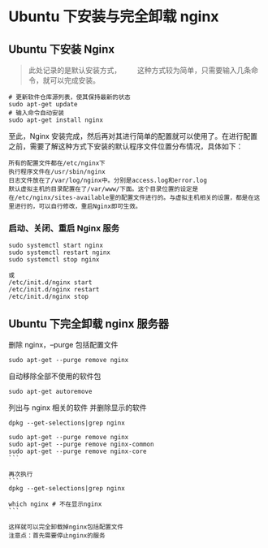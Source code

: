 # Ubuntu 下安装与完全卸载 nginx

## Ubuntu 下安装 Nginx

> 此处记录的是默认安装方式，   这种方式较为简单，只需要输入几条命令，就可以完成安装。

```
# 更新软件仓库源列表，使其保持最新的状态
sudo apt-get update
# 输入命令自动安装
sudo apt-get install nginx
```

至此，Nginx 安装完成，然后再对其进行简单的配置就可以使用了。在进行配置之前，需要了解这种方式下安装的默认程序文件位置分布情况，具体如下：

```
所有的配置文件都在/etc/nginx下
执行程序文件在/usr/sbin/nginx
日志文件放在了/var/log/nginx中。分别是access.log和error.log
默认虚拟主机的目录配置在了/var/www/下面。这个目录位置的设定是在/etc/nginx/sites-available里的配置文件进行的。与虚拟主机相关的设置，都是在这里进行的，可以自行修改，重启Nginx即可生效。
```

### 启动、关闭、重启 Nginx 服务

```
sudo systemctl start nginx
sudo systemctl restart nginx
sudo systemctl stop nginx

或
/etc/init.d/nginx start
/etc/init.d/nginx restart
/etc/init.d/nginx stop
```

## Ubuntu 下完全卸载 nginx 服务器

删除 nginx，–purge 包括配置文件

```
sudo apt-get --purge remove nginx
```

自动移除全部不使用的软件包

```
sudo apt-get autoremove
```

列出与 nginx 相关的软件 并删除显示的软件

````
dpkg --get-selections|grep nginx

sudo apt-get --purge remove nginx
sudo apt-get --purge remove nginx-common
sudo apt-get --purge remove nginx-core
```

再次执行
```
dpkg --get-selections|grep nginx

which nginx # 不在显示nginx
```

这样就可以完全卸载掉nginx包括配置文件
注意点：首先需要停止nginx的服务
````
